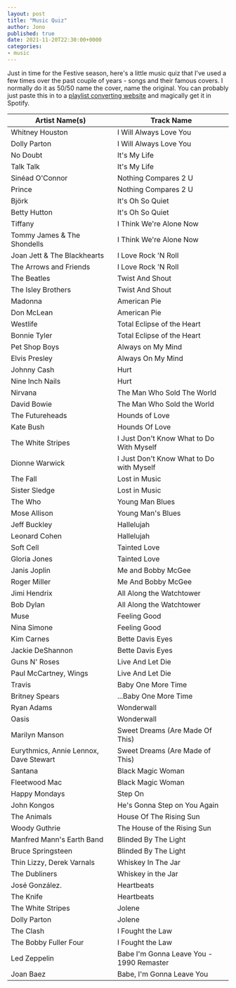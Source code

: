 ```yaml
---
layout: post
title: "Music Quiz"
author: Jono
published: true
date: 2021-11-20T22:30:00+0000
categories:
- music
---
```

Just in time for the Festive season, here's a little music quiz that I've used a few times over the past couple of years - songs and their famous covers. I normally do it as 50/50 name the cover, name the original. You can probably just paste this in to a [playlist converting website](https://www.spotlistr.com/search/textbox) and magically get it in Spotify.

| Artist Name(s)                         | Track Name                               |
|----------------------------------------|------------------------------------------|
| Whitney Houston                        | I Will Always Love You                   |
| Dolly Parton                           | I Will Always Love You                   |
| No Doubt                               | It's My Life                             |
| Talk Talk                              | It's My Life                             |
| Sinéad O'Connor                        | Nothing Compares 2 U                     |
| Prince                                 | Nothing Compares 2 U                     |
| Björk                                  | It's Oh So Quiet                         |
| Betty Hutton                           | It's Oh So Quiet                         |
| Tiffany                                | I Think We're Alone Now                  |
| Tommy James & The Shondells            | I Think We're Alone Now                  |
| Joan Jett & The Blackhearts            | I Love Rock 'N Roll                      |
| The Arrows and Friends                 | I Love Rock 'N Roll                      |
| The Beatles                            | Twist And Shout                          |
| The Isley Brothers                     | Twist And Shout                          |
| Madonna                                | American Pie                             |
| Don McLean                             | American Pie                             |
| Westlife                               | Total Eclipse of the Heart               |
| Bonnie Tyler                           | Total Eclipse of the Heart               |
| Pet Shop Boys                          | Always on My Mind                        |
| Elvis Presley                          | Always On My Mind                        |
| Johnny Cash                            | Hurt                                     |
| Nine Inch Nails                        | Hurt                                     |
| Nirvana                                | The Man Who Sold The World               |
| David Bowie                            | The Man Who Sold the World               |
| The Futureheads                        | Hounds of Love                           |
| Kate Bush                              | Hounds Of Love                           |
| The White Stripes                      | I Just Don't Know What to Do With Myself |
| Dionne Warwick                         | I Just Don't Know What to Do with Myself |
| The Fall                               | Lost in Music                            |
| Sister Sledge                          | Lost in Music                            |
| The Who                                | Young Man Blues                          |
| Mose Allison                           | Young Man's Blues                        |
| Jeff Buckley                           | Hallelujah                               |
| Leonard Cohen                          | Hallelujah                               |
| Soft Cell                              | Tainted Love                             |
| Gloria Jones                           | Tainted Love                             |
| Janis Joplin                           | Me and Bobby McGee                       |
| Roger Miller                           | Me And Bobby McGee                       |
| Jimi Hendrix                           | All Along the Watchtower                 |
| Bob Dylan                              | All Along the Watchtower                 |
| Muse                                   | Feeling Good                             |
| Nina Simone                            | Feeling Good                             |
| Kim Carnes                             | Bette Davis Eyes                         |
| Jackie DeShannon                       | Bette Davis Eyes                         |
| Guns N' Roses                          | Live And Let Die                         |
| Paul McCartney, Wings                  | Live And Let Die                         |
| Travis                                 | Baby One More Time                       |
| Britney Spears                         | ...Baby One More Time                    |
| Ryan Adams                             | Wonderwall                               |
| Oasis                                  | Wonderwall                               |
| Marilyn Manson                         | Sweet Dreams (Are Made Of This)          |
| Eurythmics, Annie Lennox, Dave Stewart | Sweet Dreams (Are Made of This)          |
| Santana                                | Black Magic Woman                        |
| Fleetwood Mac                          | Black Magic Woman                        |
| Happy Mondays                          | Step On                                  |
| John Kongos                            | He's Gonna Step on You Again             |
| The Animals                            | House Of The Rising Sun                  |
| Woody Guthrie                          | The House of the Rising Sun              |
| Manfred Mann's Earth Band              | Blinded By The Light                     |
| Bruce Springsteen                      | Blinded By The Light                     |
| Thin Lizzy, Derek Varnals              | Whiskey In The Jar                       |
| The Dubliners                          | Whiskey in the Jar                       |
| José González.                         | Heartbeats                               |
| The Knife                              | Heartbeats                               |
| The White Stripes                      | Jolene                                   |
| Dolly Parton                           | Jolene                                   |
| The Clash                              | I Fought the Law                         |
| The Bobby Fuller Four                  | I Fought the Law                         |
| Led Zeppelin                           | Babe I'm Gonna Leave You - 1990 Remaster |
| Joan Baez                              | Babe, I'm Gonna Leave You                |
